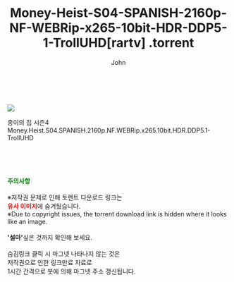 ﻿---
layout: post
title:  "                   Money-Heist-S04-SPANISH-2160p-NF-WEBRip-x265-10bit-HDR-DDP5-1-TrollUHD[rartv]                .torrent"
author: John
categories: [ 넷플릭스 ]
tags: [  ]
image: https://torrentrj59.com/uploadfile/full/180f92cf91bb1bf01ca786b02cf8fbe9f2bfb642.jpg 
description: "                   Money-Heist-S04-SPANISH-2160p-NF-WEBRip-x265-10bit-HDR-DDP5-1-TrollUHD[rartv]                 torrent 정보 공유"
toc: true
toc_sticky: true
---

<br>
<p><img src="https://torrentrj59.com/uploadfile/full/180f92cf91bb1bf01ca786b02cf8fbe9f2bfb642.jpg"/></p>
 종이의 집 시즌4 Money.Heist.S04.SPANISH.2160p.NF.WEBRip.x265.10bit.HDR.DDP5.1-TrollUHD    
    
<br><br><br>
<p data-ke-size="size16"><b><span style="color: green;">주의사항</span></b><br /><br />※저작권 문제로 인해 토렌트 다운로드 링크는<br /><b><span style="color: red;">유사 이미지</span></b>에 숨겨뒀습니다.<br />※Due to copyright issues, the torrent download link is hidden where it looks like an image.<br /><br /><b>'설마'</b>싶은 것까지 확인해 보세요.<br /><br />숨김링크 클릭 시 마그넷 나타나지 않는 것은<br />저작권으로 인한 링크만료 자료로<br />1시간 간격으로 봇에 의해 마그넷 주소 갱신됩니다.</p>
